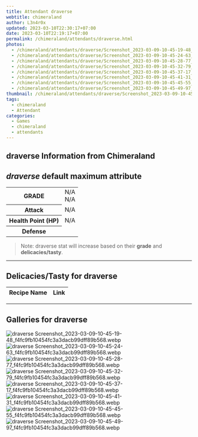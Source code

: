 ```yaml
---
title: Attendant draverse
webtitle: chimeraland
author: L3n4r0x
updated: 2023-03-10T22:30:17+07:00
date: 2023-03-10T22:19:17+07:00
permalink: /chimeraland/attendants/draverse.html
photos:
  - /chimeraland/attendants/draverse/Screenshot_2023-03-09-10-45-19-48_f4fc9fb10454fc3a3dacb99dff89b568.webp
  - /chimeraland/attendants/draverse/Screenshot_2023-03-09-10-45-24-63_f4fc9fb10454fc3a3dacb99dff89b568.webp
  - /chimeraland/attendants/draverse/Screenshot_2023-03-09-10-45-28-77_f4fc9fb10454fc3a3dacb99dff89b568.webp
  - /chimeraland/attendants/draverse/Screenshot_2023-03-09-10-45-32-79_f4fc9fb10454fc3a3dacb99dff89b568.webp
  - /chimeraland/attendants/draverse/Screenshot_2023-03-09-10-45-37-17_f4fc9fb10454fc3a3dacb99dff89b568.webp
  - /chimeraland/attendants/draverse/Screenshot_2023-03-09-10-45-41-31_f4fc9fb10454fc3a3dacb99dff89b568.webp
  - /chimeraland/attendants/draverse/Screenshot_2023-03-09-10-45-45-55_f4fc9fb10454fc3a3dacb99dff89b568.webp
  - /chimeraland/attendants/draverse/Screenshot_2023-03-09-10-45-49-97_f4fc9fb10454fc3a3dacb99dff89b568.webp
thumbnail: /chimeraland/attendants/draverse/Screenshot_2023-03-09-10-45-19-48_f4fc9fb10454fc3a3dacb99dff89b568.webp
tags:
  - chimeraland
  - Attendant
categories:
  - Games
  - chimeraland
  - attendants
---
```


<link
  rel="stylesheet"
  href="https://rawcdn.githack.com/dimaslanjaka/Web-Manajemen/870a349/css/bootstrap-5-3-0-alpha3-wrapper.css"
/>
<section id="bootstrap-wrapper">
  <div data-bs-theme="dark">
    <h2>draverse Information from Chimeraland</h2>
    <h2 id="attribute"><i>draverse</i> default maximum attribute</h2>
    <div class="row">
      <div class="col mb-2">
        <div class="card">
          <div class="card-body">
            <table>
              <tr>
                <th>GRADE</th>
                <td>N/A <br />N/A</td>
              </tr>
              <tr>
                <th>Attack</th>
                <td>N/A</td>
              </tr>
              <tr>
                <th>Health Point (HP)</th>
                <td>N/A</td>
              </tr>
              <tr>
                <th>Defense</th>
                <td></td>
              </tr>
            </table>
          </div>
        </div>
      </div>
    </div>
    <blockquote>
      Note: draverse stat will increase based on their <b>grade</b> and
      <b>delicacies/tasty</b>.
    </blockquote>
    <hr />
    <h2 id="delicacies">Delicacies/Tasty for draverse</h2>
    <div class="card">
      <div class="card-body">
        <div class="table-responsive">
          <table class="table table-striped">
            <thead>
              <tr>
                <th>Recipe Name</th>
                <th>Link</th>
              </tr>
            </thead>
            <tbody></tbody>
          </table>
        </div>
      </div>
    </div>
    <hr />
    <div id="gallery">
      <h2>Galleries for draverse</h2>
      <div class="row">
        <div class="col-lg-6 col-12">
          <img
            src="https://www.webmanajemen.com/chimeraland/attendants/draverse/Screenshot_2023-03-09-10-45-19-48_f4fc9fb10454fc3a3dacb99dff89b568.webp"
            alt="draverse Screenshot_2023-03-09-10-45-19-48_f4fc9fb10454fc3a3dacb99dff89b568.webp"
          />
        </div>
        <div class="col-lg-6 col-12">
          <img
            src="https://www.webmanajemen.com/chimeraland/attendants/draverse/Screenshot_2023-03-09-10-45-24-63_f4fc9fb10454fc3a3dacb99dff89b568.webp"
            alt="draverse Screenshot_2023-03-09-10-45-24-63_f4fc9fb10454fc3a3dacb99dff89b568.webp"
          />
        </div>
        <div class="col-lg-6 col-12">
          <img
            src="https://www.webmanajemen.com/chimeraland/attendants/draverse/Screenshot_2023-03-09-10-45-28-77_f4fc9fb10454fc3a3dacb99dff89b568.webp"
            alt="draverse Screenshot_2023-03-09-10-45-28-77_f4fc9fb10454fc3a3dacb99dff89b568.webp"
          />
        </div>
        <div class="col-lg-6 col-12">
          <img
            src="https://www.webmanajemen.com/chimeraland/attendants/draverse/Screenshot_2023-03-09-10-45-32-79_f4fc9fb10454fc3a3dacb99dff89b568.webp"
            alt="draverse Screenshot_2023-03-09-10-45-32-79_f4fc9fb10454fc3a3dacb99dff89b568.webp"
          />
        </div>
        <div class="col-lg-6 col-12">
          <img
            src="https://www.webmanajemen.com/chimeraland/attendants/draverse/Screenshot_2023-03-09-10-45-37-17_f4fc9fb10454fc3a3dacb99dff89b568.webp"
            alt="draverse Screenshot_2023-03-09-10-45-37-17_f4fc9fb10454fc3a3dacb99dff89b568.webp"
          />
        </div>
        <div class="col-lg-6 col-12">
          <img
            src="https://www.webmanajemen.com/chimeraland/attendants/draverse/Screenshot_2023-03-09-10-45-41-31_f4fc9fb10454fc3a3dacb99dff89b568.webp"
            alt="draverse Screenshot_2023-03-09-10-45-41-31_f4fc9fb10454fc3a3dacb99dff89b568.webp"
          />
        </div>
        <div class="col-lg-6 col-12">
          <img
            src="https://www.webmanajemen.com/chimeraland/attendants/draverse/Screenshot_2023-03-09-10-45-45-55_f4fc9fb10454fc3a3dacb99dff89b568.webp"
            alt="draverse Screenshot_2023-03-09-10-45-45-55_f4fc9fb10454fc3a3dacb99dff89b568.webp"
          />
        </div>
        <div class="col-lg-6 col-12">
          <img
            src="https://www.webmanajemen.com/chimeraland/attendants/draverse/Screenshot_2023-03-09-10-45-49-97_f4fc9fb10454fc3a3dacb99dff89b568.webp"
            alt="draverse Screenshot_2023-03-09-10-45-49-97_f4fc9fb10454fc3a3dacb99dff89b568.webp"
          />
        </div>
      </div>
    </div>
  </div>
</section>